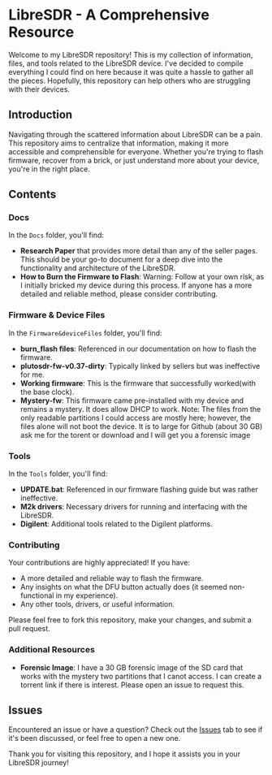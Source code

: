 # LibreSDR - A Comprehensive Resource

Welcome to my LibreSDR repository! This is my collection of information, files, and tools related to the LibreSDR device. I've decided to compile everything I could find on here because it was quite a hassle to gather all the pieces. Hopefully, this repository can help others who are struggling with their devices.

## Introduction

Navigating through the scattered information about LibreSDR can be a pain. This repository aims to centralize that information, making it more accessible and comprehensible for everyone. Whether you're trying to flash firmware, recover from a brick, or just understand more about your device, you're in the right place.

## Contents

### Docs

In the `Docs` folder, you'll find:
- **Research Paper** that provides more detail than any of the seller pages. This should be your go-to document for a deep dive into the functionality and architecture of the LibreSDR.
- **How to Burn the Firmware to Flash**: Warning: Follow at your own risk, as I initially bricked my device during this process. If anyone has a more detailed and reliable method, please consider contributing.

### Firmware & Device Files

In the `Firmware&deviceFiles` folder, you'll find:
- **burn_flash files**: Referenced in our documentation on how to flash the firmware.
- **plutosdr-fw-v0.37-dirty**: Typically linked by sellers but was ineffective for me.
- **Working firmware**: This is the firmware that successfully worked(with the base clock).
- **Mystery-fw**: This firmware came pre-installed with my device and remains a mystery. It does allow DHCP to work. Note: The files from the only readable partitions I could access are mostly here; however, the files alone will not boot the device.
                   It is to large for Github (about 30 GB) ask me for the torent or download and I will get you a forensic image

### Tools

In the `Tools` folder, you'll find:
- **UPDATE.bat**: Referenced in our firmware flashing guide but was rather ineffective.
- **M2k drivers**: Necessary drivers for running and interfacing with the LibreSDR.
- **Digilent**: Additional tools related to the Digilent platforms.


### Contributing

Your contributions are highly appreciated! If you have:
- A more detailed and reliable way to flash the firmware.
- Any insights on what the DFU button actually does (it seemed non-functional in my experience).
- Any other tools, drivers, or useful information.

Please feel free to fork this repository, make your changes, and submit a pull request.

### Additional Resources

- **Forensic Image**: I have a 30 GB forensic image of the SD card that works with the mystery two partitions that I canot access. I can create a torrent link if there is interest. Please open an issue to request this.

## Issues

Encountered an issue or have a question? Check out the [Issues](https://github.com/yourusername/LibreSDR/issues) tab to see if it's been discussed, or feel free to open a new one.

Thank you for visiting this repository, and I hope it assists you in your LibreSDR journey!
